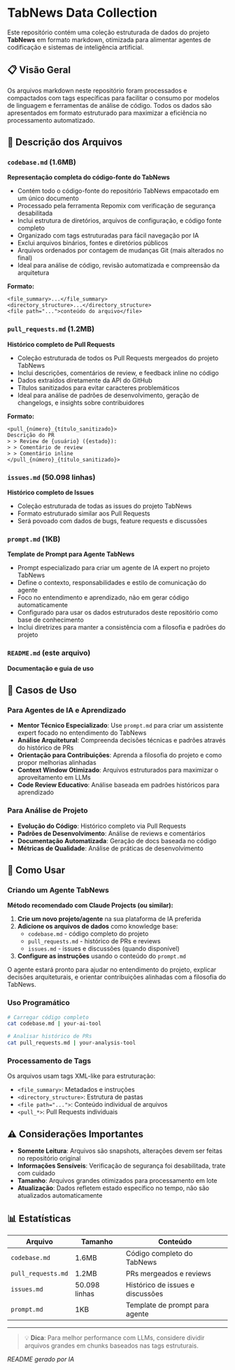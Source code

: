 # TabNews Data Collection

Este repositório contém uma coleção estruturada de dados do projeto **TabNews** em formato markdown, otimizada para alimentar agentes de codificação e sistemas de inteligência artificial.

## 📋 Visão Geral

Os arquivos markdown neste repositório foram processados e compactados com tags específicas para facilitar o consumo por modelos de linguagem e ferramentas de análise de código. Todos os dados são apresentados em formato estruturado para maximizar a eficiência no processamento automatizado.

## 📁 Descrição dos Arquivos

### `codebase.md` (1.6MB)
**Representação completa do código-fonte do TabNews**

- Contém todo o código-fonte do repositório TabNews empacotado em um único documento
- Processado pela ferramenta Repomix com verificação de segurança desabilitada
- Inclui estrutura de diretórios, arquivos de configuração, e código fonte completo
- Organizado com tags estruturadas para fácil navegação por IA
- Exclui arquivos binários, fontes e diretórios públicos
- Arquivos ordenados por contagem de mudanças Git (mais alterados no final)
- Ideal para análise de código, revisão automatizada e compreensão da arquitetura

**Formato:**
```
<file_summary>...</file_summary>
<directory_structure>...</directory_structure>
<file path="...">conteúdo do arquivo</file>
```

### `pull_requests.md` (1.2MB)  
**Histórico completo de Pull Requests**

- Coleção estruturada de todos os Pull Requests mergeados do projeto TabNews
- Inclui descrições, comentários de review, e feedback inline no código
- Dados extraídos diretamente da API do GitHub
- Títulos sanitizados para evitar caracteres problemáticos
- Ideal para análise de padrões de desenvolvimento, geração de changelogs, e insights sobre contribuidores

**Formato:**
```
<pull_{número}_{título_sanitizado}>
Descrição do PR
> > Review de {usuário} ({estado}):
> > Comentário de review
> > Comentário inline
</pull_{número}_{título_sanitizado}>
```

### `issues.md` (50.098 linhas)
**Histórico completo de Issues**

- Coleção estruturada de todas as issues do projeto TabNews
- Formato estruturado similar aos Pull Requests
- Será povoado com dados de bugs, feature requests e discussões

### `prompt.md` (1KB)
**Template de Prompt para Agente TabNews**

- Prompt especializado para criar um agente de IA expert no projeto TabNews
- Define o contexto, responsabilidades e estilo de comunicação do agente
- Foco no entendimento e aprendizado, não em gerar código automaticamente
- Configurado para usar os dados estruturados deste repositório como base de conhecimento
- Inclui diretrizes para manter a consistência com a filosofia e padrões do projeto

### `README.md` (este arquivo)
**Documentação e guia de uso**

## 🎯 Casos de Uso

### Para Agentes de IA e Aprendizado
- **Mentor Técnico Especializado**: Use `prompt.md` para criar um assistente expert focado no entendimento do TabNews
- **Análise Arquitetural**: Compreenda decisões técnicas e padrões através do histórico de PRs
- **Orientação para Contribuições**: Aprenda a filosofia do projeto e como propor melhorias alinhadas
- **Context Window Otimizado**: Arquivos estruturados para maximizar o aproveitamento em LLMs
- **Code Review Educativo**: Análise baseada em padrões históricos para aprendizado

### Para Análise de Projeto
- **Evolução do Código**: Histórico completo via Pull Requests
- **Padrões de Desenvolvimento**: Análise de reviews e comentários
- **Documentação Automatizada**: Geração de docs baseada no código
- **Métricas de Qualidade**: Análise de práticas de desenvolvimento

## 🔧 Como Usar

### Criando um Agente TabNews
**Método recomendado com Claude Projects (ou similar):**

1. **Crie um novo projeto/agente** na sua plataforma de IA preferida
2. **Adicione os arquivos de dados** como knowledge base:
   - `codebase.md` - código completo do projeto
   - `pull_requests.md` - histórico de PRs e reviews  
   - `issues.md` - issues e discussões (quando disponível)
3. **Configure as instruções** usando o conteúdo do `prompt.md`

O agente estará pronto para ajudar no entendimento do projeto, explicar decisões arquiteturais, e orientar contribuições alinhadas com a filosofia do TabNews.

### Uso Programático
```bash
# Carregar código completo
cat codebase.md | your-ai-tool

# Analisar histórico de PRs
cat pull_requests.md | your-analysis-tool
```

### Processamento de Tags
Os arquivos usam tags XML-like para estruturação:
- `<file_summary>`: Metadados e instruções
- `<directory_structure>`: Estrutura de pastas
- `<file path="...">`: Conteúdo individual de arquivos
- `<pull_*>`: Pull Requests individuais

## ⚠️ Considerações Importantes

- **Somente Leitura**: Arquivos são snapshots, alterações devem ser feitas no repositório original
- **Informações Sensíveis**: Verificação de segurança foi desabilitada, trate com cuidado
- **Tamanho**: Arquivos grandes otimizados para processamento em lote
- **Atualização**: Dados refletem estado específico no tempo, não são atualizados automaticamente

## 📊 Estatísticas

| Arquivo | Tamanho | Conteúdo |
|---------|---------|----------|
| `codebase.md` | 1.6MB | Código completo do TabNews |
| `pull_requests.md` | 1.2MB | PRs mergeados e reviews |
| `issues.md` | 50.098 linhas | Histórico de issues e discussões |
| `prompt.md` | 1KB | Template de prompt para agente |

---

> 💡 **Dica**: Para melhor performance com LLMs, considere dividir arquivos grandes em chunks baseados nas tags estruturais.

*README gerado por IA*
